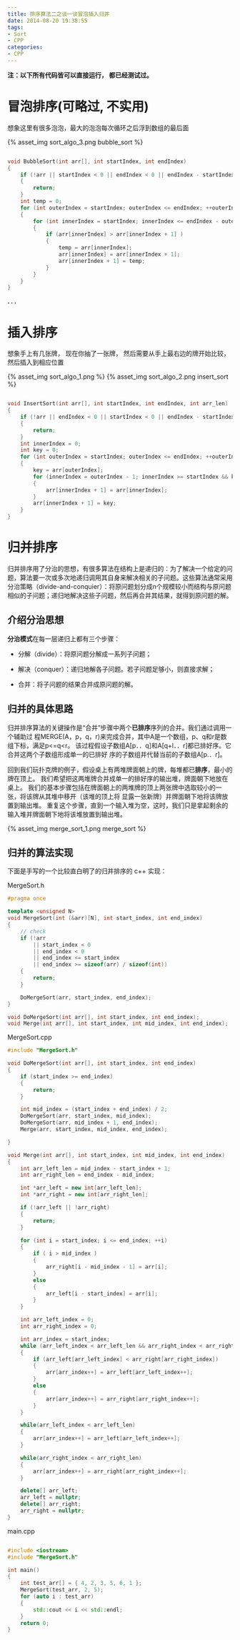 ```yaml
---
title: 排序算法二之谈一谈冒泡插入归并
date: 2014-08-20 19:38:55
tags:
- Sort
- CPP
categories:
- CPP
---
```


**注：以下所有代码皆可以直接运行， 都已经测试过。**


# **冒泡排序(可略过, 不实用)**

想象这里有很多泡泡，最大的泡泡每次循环之后浮到数组的最后面

{% asset_img sort_algo_3.png bubble_sort %}

``` c++

void BubbleSort(int arr[], int startIndex, int endIndex)
{
	if (!arr || startIndex < 0 || endIndex < 0 || endIndex - startIndex <= 1)
	{
		return;
	}
	int temp = 0;
	for (int outerIndex = startIndex; outerIndex <= endIndex; ++outerIndex)
	{
		for (int innerIndex = startIndex; innerIndex <= endIndex - outerIndex - 1; ++innerIndex)
		{
			if (arr[innerIndex] > arr[innerIndex + 1] )
			{
				temp = arr[innerIndex];
				arr[innerIndex] = arr[innerIndex + 1];
				arr[innerIndex + 1] = temp;
			}
		}
	}
}

```

**. . .**<!-- more -->

# **插入排序**

想象手上有几张牌， 现在你抽了一张牌， 然后需要从手上最右边的牌开始比较，然后插入到相应位置

{% asset_img sort_algo_1.png  %}
{% asset_img sort_algo_2.png insert_sort %}


``` c++

void InsertSort(int arr[], int startIndex, int endIndex, int arr_len)
{
	if (!arr || endIndex < 0 || startIndex < 0 || endIndex - startIndex <= 1 || end_index >= arr_len)
	{
		return;
	}
	int innerIndex = 0;
	int key = 0;
	for (int outerIndex = startIndex; outerIndex <= endIndex; ++outerIndex)
	{
		key = arr[outerIndex];
		for (innerIndex = outerIndex - 1; innerIndex >= startIndex && key < arr[innerIndex]; --innerIndex)
		{
			arr[innerIndex + 1] = arr[innerIndex];
		}
		arr[innerIndex + 1] = key;
	}
}
```

# **归并排序**

归并排序用了分治的思想，有很多算法在结构上是递归的：为了解决一个给定的问题，算法要一次或多次地递归调用其自身来解决相关的子问题。这些算法通常采用分治策略（divide-and-conquier）：将原问题划分成n个规模较小而结构与原问题相似的子问题；递归地解决这些子问题，然后再合并其结果，就得到原问题的解。

## 介绍分治思想

**分治模式**在每一层递归上都有三个步骤：

- 分解（divide）：将原问题分解成一系列子问题；

- 解决（conquer）：递归地解各子问题。若子问题足够小，则直接求解；

- 合并：将子问题的结果合并成原问题的解。

## 归并的具体思路

归并排序算法的关键操作是“合并”步骤中两个**已排序**序列的合并。我们通过调用一个辅助过
程MERGE(A，p，q，r)来完成合并，其中A是一个数组，p、q和r是数组下标，满足p<=q<r。
该过程假设子数组A[p．．q]和A[q+l．．r]都已排好序。它合并这两个子数组形成单一的已排好
序的子数组并代替当前的子数组A[p.．r]。

回到我们玩扑克牌的例子，假设桌上有两堆牌面朝上的牌，每堆都已**排序**，最小的牌在顶上。
我们希望把这两堆牌合并成单一的排好序的输出堆，牌面朝下地放在桌上。
我们的基本步骤包括在牌面朝上的两堆牌的顶上两张牌中选取较小的一张，将该牌从其堆中移开（该堆的顶上将
显露一张新牌）并牌面朝下地将该牌放置到输出堆。
重复这个步骤，直到一个输入堆为空，这时，我们只是拿起剩余的输入堆并牌面朝下地将该堆放置到输出堆。

{% asset_img merge_sort_1.png merge_sort %}

## 归并的算法实现

下面是手写的一个比较直白明了的归并排序的 c++ 实现：

MergeSort.h

``` c++
#pragma once

template <unsigned N>
void MergeSort(int (&arr)[N], int start_index, int end_index)
{
	// check
	if (!arr
		|| start_index < 0
		|| end_index < 0
		|| end_index <= start_index
		|| end_index >= sizeof(arr) / sizeof(int))
	{
		return;
	}

	DoMergeSort(arr, start_index, end_index);
}

void DoMergeSort(int arr[], int start_index, int end_index);
void Merge(int arr[], int start_index, int mid_index, int end_index);
```

MergeSort.cpp

``` c++
#include "MergeSort.h"

void DoMergeSort(int arr[], int start_index, int end_index)
{
	if (start_index >= end_index)
	{
		return;
	}

	int mid_index = (start_index + end_index) / 2;
	DoMergeSort(arr, start_index, mid_index);
	DoMergeSort(arr, mid_index + 1, end_index);
	Merge(arr, start_index, mid_index, end_index);

}

void Merge(int arr[], int start_index, int mid_index, int end_index)
{
	int arr_left_len = mid_index - start_index + 1;
	int arr_right_len = end_index - mid_index;

	int *arr_left = new int[arr_left_len];
	int *arr_right = new int[arr_right_len];

	if (!arr_left || !arr_right)
	{
		return;
	}

	for (int i = start_index; i <= end_index; ++i)
	{
		if ( i > mid_index )
		{
			arr_right[i - mid_index - 1] = arr[i];
		}
		else
		{
			arr_left[i - start_index] = arr[i];
		}
	}

	int arr_left_index = 0;
	int arr_right_index = 0;

	int arr_index = start_index;
	while (arr_left_index < arr_left_len && arr_right_index < arr_right_len)
	{
		if (arr_left[arr_left_index] < arr_right[arr_right_index])
		{
			arr[arr_index++] = arr_left[arr_left_index++];
		}
		else
		{
			arr[arr_index++] = arr_right[arr_right_index++];
		}
	}

	while(arr_left_index < arr_left_len)
	{
		arr[arr_index++] = arr_left[arr_left_index++];
	}

	while(arr_right_index < arr_right_len)
	{
		arr[arr_index++] = arr_right[arr_right_index++];
	}

	delete[] arr_left;
	arr_left = nullptr;
	delete[] arr_right;
	arr_right = nullptr;
}
```

main.cpp

``` c++

#include <iostream>
#include "MergeSort.h"

int main()
{
	int test_arr[] = { 4, 2, 3, 5, 6, 1 };
	MergeSort(test_arr, 2, 5);
	for (auto i : test_arr)
	{
		std::cout << i << std::endl;
	}
	return 0;
}
```

